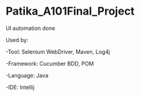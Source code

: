 # Patika_A101Final_Project

UI automation done

Used by:

-Tool: Selenium WebDriver, Maven, Log4j

-Framework: Cucumber BDD, POM

-Language: Java

-IDE: Intellij
